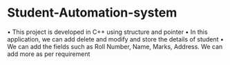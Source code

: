 # Student-Automation-system

•	This project is developed in C++ using structure and pointer
•	In this application, we can add delete and modify and store the details of student
•	We can add the fields such as Roll Number, Name, Marks, Address. We can add more as per requirement
